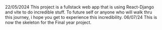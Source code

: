 22/05/2024
This project is a fullstack web app that is using React-Django and vite to do incredible stuff. To future self or anyone who will walk thru this journey, i hope you get to experience this incredibility.
06/07/24
This is now the skeleton for the Final year project. 